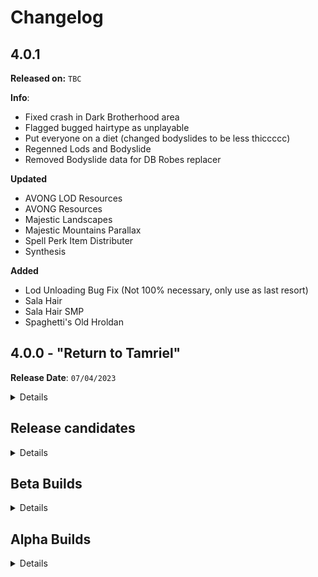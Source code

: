 # Changelog

## 4.0.1

**Released on:** `TBC`

**Info**:
- Fixed crash in Dark Brotherhood area
- Flagged bugged hairtype as unplayable
- Put everyone on a diet (changed bodyslides to be less thiccccc)
- Regenned Lods and Bodyslide
- Removed Bodyslide data for DB Robes replacer

**Updated**
- AVONG LOD Resources
- AVONG Resources
- Majestic Landscapes
- Majestic Mountains Parallax
- Spell Perk Item Distributer
- Synthesis

**Added**
- Lod Unloading Bug Fix (Not 100% necessary, only use as last resort)
- Sala Hair
- Sala Hair SMP
- Spaghetti's Old Hroldan

## 4.0.0 - "Return to Tamriel"

**Release Date**: `07/04/2023`

<Details>

**Changes from Release Candidate 11**
- Fixed issues with Mushrooms (Thanks ABA)
- Fixed issues with Cathedral Thislte (Thanks ABA)
- Relandscaped around Largashbur and Helgen to fix landscape tiling issues.
- Regenned all Lod files

**Updated**
- Book Covers Skyrim
- Faster HDT
- Project ja-Kha'jay 
 
**Added**
- Esbern Voice Consistency Fix
- Mushroom 2k
 
**Removed**
- Tardis Mushrooms 
 
 </Details>

## Release candidates

<details>

### RC 12

**Changes from RC 11** 
- Fixed issues with MipMaps on Xavbio armor retextures (Credit to Aljo and Bingus for the fix)
- Fixed issues with Majestic Landscapes and Mountains (Credit to T4, RA2 & AgentW)
- Updated mods which required
- Regenned all Lod files


**Updated**
- Better Balanced Backpacks
- Gloomy Creation Club Backpacks
- Magic Levelling Fix 
- Majestic Landscapes
- Majestic Mountains
- Markarth Lod Unlock 
- Project ja-Kha'jay 
- Vampires have claws
 
**Added**
- dunFolgunthurBossBattle Script Fix
- QUI
- Word Wall trigger Fix 
 
**Removed**
- Stay on System Page NG 
 
### RC 11 
 
**Changes from Release Candidate 10**
- Fixed snow shaders issues
- Fixed borked meshes in the rift
- Fixed borked blackreach ceiling
- Updated mods which required
- Regenned all Lod files

**Updated**
- Natural Waterfalls
- Real Dwemer Pipes  
- Spring Sneak Movement
- Synthesis 
- USMP
 
**Added**
- Better Dynamic Snow V2 
- Kanj's Atronachs 
- Lux Illustrious Whiterun Mesh Patch
- Vampires have claws
 
**Removed**
- Shaders of Snow 
 
### RC 10
**Changes from Release Candidate 9**
- Enabled Complex parallax to take advantage of new landscape and mountain textures
- Regenned all genned files

**Added**
- Majestic Mountains Parallax
- Majestic Landscapes
- Xavbio's Nordic Carved Armor
 
**Removed**
- ERM Mountains
- Fluffy Snow
- Nordic Shores 
- Resurgence Nordic
- Septentrional Landscapes
 
### RC 9
**Changes from Release Candidate 8**
- Fixed road alpha issue near Solitude
- Regenned all genned files 
 
**Updated**
- Cathedral 3D Mountain Flowers BOS
- Conditional Expressions
- DynDOLOD, DynDOLOD Resources
- DynDOLOD DLL NG
- Faster HDT-SMP
- Happy Little Trees DynDOLOD Addon
- Iconic Statues
- Natural Waterfalls
- Project ja-Kha'jay
- Racial Skin Varience
- Resurgence Artifacts
- Tanrielic Distribution.

**Added**
- Mihail's Cow
- Sleek Wolf Armor
- Xavbio's Wolf armor and Weapons.
 
**Removed**
- Rally's Shaggy Cows 

 
### RC 8
**Info**:
- Fixed mesh issues with Weapons.
- Added: Another KS Hairdos Replacer, KS Hair SMP, SC KS Hairdos Retextured, Spaghetti's Shors Stone
- Removed: Kala's Eyes.

### RC 7
**Info**:
- Switched up character visuals to provide greater consistency and fidelity.
- Regenned Bodyslide.
- Added: BNP Eyes, BNP Female, BNP Male, BNP Teeth, HIMBO, HIMBO Imperial Retexture Refit, Racial Skin Varience - SPID, Resurgence HIMBO Refits.
- Removed: Eyes of Beauty, Mature Skin, SC Mature Skin Specs, Tempered Skins Male

### RC 6
**Info**
- Finally fixed issues with Ice (Thanks Lala for reporting)
- Fixed Godrays (Thanks Lala for reporting)
- Reverted Wolves to earlier versions to improve consistency.

*Updated*
- ENBSeries
- Natural Waterfalls
- Xavbio's Imperial Armor Retexture
- Xavbio's Steel Armor Retexture

### RC 5

**Info**
- Fixed issues with ice in Steepfall Burrow
- Fixed low res beds.
- Fixed Godrays.
- Regenned lods

*Updated*
- Advanced Notification Log
- Patched for W4ENB - LUX - AIF
- Spaghetti's Cities AIO

*Added*
- Glacier Lod Meshes
- Glacierslab
- SC Glacierslab
- Xavbio Glass Armor retex

*Removed*
- IMR
- Resurgence Glass
- Skyrim Remastered Ice

### RC 4

**Info**
- Adjusted Load order to fix some ENB issues.
- Further adjusted size of some mods to improve performance in areas.
- Further tweaks to ini's
- Reverted to mods in RC 1 due to better overall look.

*Updated*
- Spaghetti's Cities AIO
- Tamrielic Distribution

*Added*
 - Natural Waterfalls
 - Illustrious Whiterun

*Removed*
- Cathedral Water
- ELE
- FYX mods (too many to list)
- MLOS
- More Wooden Bridges
- SkyVRaan Water Patcher
- WaterMod
- Water In Wells

### RC 3

**Info**:
- Reworked water and waterfalls to provide greater consistency and performance.
- Reworked lighting to improve performance and achieve more consistency.
- Regenerated output files.

**Download Changes**:

*Added*
- Cathedral Water
- ELE
- MLOS
- More Wooden Bridges
- Natural Waterfalls
- SkyVRaan Water Patcher
- WaterMod

*Removed*
 - Lux
 - Lux Via
 - Lux Orbis
 - Water For ENB

### RC 2

**Info**:
- Adjusted ini files with help of DestinySlayer (Huge thanks to you!)
- Removed Doahnique's carts & Skyland Night sky due to issues.

### RC 1

**Info**:
- Adjusted resolution of certain files to improve performance w/ no cost to visual quality.
- Adjusted ini's to correspond to change in weather/enb.
- Changed ENB light version to better match E.V.C & imrpove stability/performance.
- Fixed issue with dual sheath meshes
- Fixed mesh issues with Lux
- Fixed performance issues with landscape textures

**Download Changes**:

*Removed*
- Ebony ENB
- EVLAS
- Resuregence Elven
- Ruvaak Dahmaan ENB
- Skyland Landscapes

*Added*
- Elven Armors and Weapons Retexture
- E.V.C ENB
- Northern Shores
- Septentrional Landscapes
- Solas Weathers
- Spaghetti's Towns - Karthwasaten
- Rum Induced Mountains

</details>

## Beta Builds

<details>

### Beta 3

**Info**:
- Fixed issue with potion models in the UI.
- Removed Northern Roads.
- Added Blended Roads + WineDave's remesh & retexture.
- Repatched where necessary.
- Regenned lods.

### Beta 2

**Info**:
- Swapped to steam based stock game installation.
- Swapped base game files for steam versions.
- Removed Root Builder.

### Beta 1

**Info**:
- Further tweaked ini files to improve performance
- Regenerated Lods using "The Animonculory Settings" to improve performance.
- Tweaked ENB's to fit into vision a bit better.

</details>
 
## Alpha Builds

<details>

### Alpha 2

**Info**:
- Swapped tree model to hopefully improve performance.
- Swapped grass mod due to weirdness with ENB grass.
- Added OSD for Display Tweaks to monitor performance better.
- Updated Ice Meshes, COCKS Dear Diary patch 
- Regenned lods.
- Ruvaak Dahmaan enabled by default.

### Alpha 1

**Info**:
- Major rebuild of entire list utilising new techniques.
- Split profiles removed in favour of singular GOG section
- Reworked **EVERY** area of graphics to improve fidelity
- Removed Reshade
- Added ENB + Requirements
- Regenned all output files.

**Graphical Changes**:
- Removed complex parallax for now
- Switched to full LUX suite
- Removed Blended Roads
- Added Northern Roads + the metric tonne of patches
- Added Spaghetti Cities and Towns
- Removed Cathedral Armory
- Fixed bodyslide data on meshes
- Switched to using Vanilla weathers
- ENB is now enabled by default.

</details>
